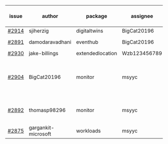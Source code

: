 | issue | author | package | assignee | bot advice | created date of issue | target release date | date from target |
| ------ | ------ | ------ | ------ | ------ | ------ | ------ | :-----: |
| [#2914](https://github.com/Azure/sdk-release-request/issues/2914) | sjiherzig | digitaltwins | BigCat20196 |   | 06-13 | 06-30 |   |
| [#2891](https://github.com/Azure/sdk-release-request/issues/2891) | damodaravadhani | eventhub | BigCat20196 |   release date < 2 ! <br> | 06-06 | 06-20 | -1 |
| [#2930](https://github.com/Azure/sdk-release-request/issues/2930) | jake-billings | extendedlocation | Wzb123456789 |   | 06-20 | 06-27 |   |
| [#2904](https://github.com/Azure/sdk-release-request/issues/2904) | BigCat20196 | monitor | msyyc | duplicated issue  <br>new issue ! <br> release date < 2 ! <br> | 06-09 | 06-23 | 1 |
| [#2892](https://github.com/Azure/sdk-release-request/issues/2892) | thomasp98296 | monitor | msyyc | duplicated issue  <br>  release date < 2 ! <br> | 06-06 | 06-20 | -1 |
| [#2875](https://github.com/Azure/sdk-release-request/issues/2875) | gargankit-microsoft | workloads | msyyc |   | 06-03 | 06-30 |   |
